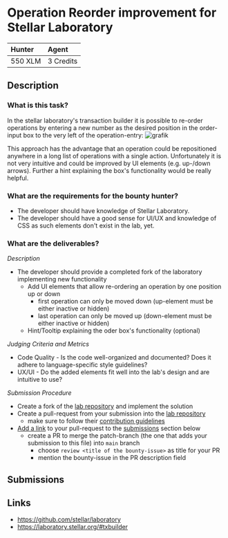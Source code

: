# Operation Reorder improvement for Stellar Laboratory

| Hunter | Agent
| :- | :-
| 550 XLM | 3 Credits

## Description

### What is this task?

In the stellar laboratory's transaction builder it is possible to re-order operations by entering a new number as the desired position
in the order-input box to the very left of the operation-entry:
![grafik](https://user-images.githubusercontent.com/1752217/127267291-878bb2bf-c42f-470b-aa22-26fe4a51cc95.png)

This approach has the advantage that an operation could be repositioned anywhere in a long list of operations with a single action.
Unfortunately it is not very intuitive and could be improved by UI elements (e.g. up-/down arrows). Further a hint explaining the box's
functionality would be really helpful.

### What are the requirements for the bounty hunter?

* The developer should have knowledge of Stellar Laboratory.
* The developer should have a good sense for UI/UX and knowledge of CSS as such elements don't exist in the lab, yet.

### What are the deliverables?

*Description* <br>
  * The developer should provide a completed fork of the laboratory implementing new functionality
    * Add UI elements that allow re-ordering an operation by one position up or down
      * first operation can only be moved down (up-element must be either inactive or hidden)
      * last operation can only be moved up (down-element must be either inactive or hidden)
    * Hint/Tooltip explaining the oder box's functionality (optional)

*Judging Criteria and Metrics* <br>
  * Code Quality - Is the code well-organized and documented? Does it adhere to language-specific style guidelines?
  * UX/UI - Do the added elements fit well into the lab's design and are intuitive to use?
  
*Submission Procedure* <br>
  * Create a fork of the [lab repository] and implement the solution
  * Create a pull-request from your submission into the [lab repository]
    * make sure to follow their [contribution guidelines](https://github.com/stellar/laboratory/blob/master/CONTRIBUTING.md)
  * [Add a link](https://github.com/tyvdh/stellar-quest-bounties/edit/main/bounties/level-2/stellar-lab-improve-reorder-ux.md) to your pull-request to the [submissions](https://github.com/tyvdh/stellar-quest-bounties/blob/main/bounties/level-2/stellar-lab-improve-reorder-ux.md#submissions) section below
    * create a PR to merge the patch-branch (the one that adds your submission to this file) into `main` branch
      * choose `review <title of the bounty-issue>` as title for your PR
      * mention the bounty-issue in the PR description field

## Submissions


## Links

- https://github.com/stellar/laboratory
- https://laboratory.stellar.org/#txbuilder


[lab repository]: https://github.com/stellar/laboratory
